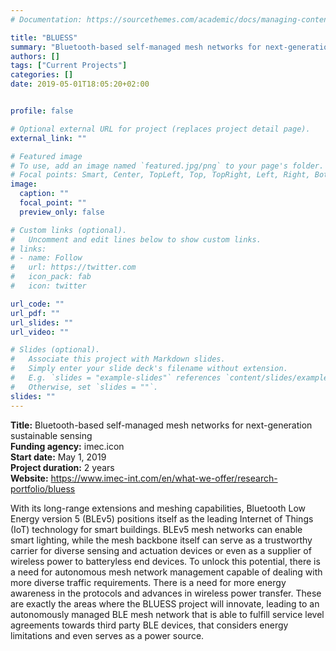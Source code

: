 ```yaml
---
# Documentation: https://sourcethemes.com/academic/docs/managing-content/

title: "BLUESS"
summary: "Bluetooth-based self-managed mesh networks for next-generation sustainable sensing (imec.icon, 2019-2021)"
authors: []
tags: ["Current Projects"]
categories: []
date: 2019-05-01T18:05:20+02:00


profile: false

# Optional external URL for project (replaces project detail page).
external_link: ""

# Featured image
# To use, add an image named `featured.jpg/png` to your page's folder.
# Focal points: Smart, Center, TopLeft, Top, TopRight, Left, Right, BottomLeft, Bottom, BottomRight.
image:
  caption: ""
  focal_point: ""
  preview_only: false

# Custom links (optional).
#   Uncomment and edit lines below to show custom links.
# links:
# - name: Follow
#   url: https://twitter.com
#   icon_pack: fab
#   icon: twitter

url_code: ""
url_pdf: ""
url_slides: ""
url_video: ""

# Slides (optional).
#   Associate this project with Markdown slides.
#   Simply enter your slide deck's filename without extension.
#   E.g. `slides = "example-slides"` references `content/slides/example-slides.md`.
#   Otherwise, set `slides = ""`.
slides: ""
---
```


**Title:** Bluetooth-based self-managed mesh networks for next-generation sustainable sensing\
**Funding agency:** imec.icon\
**Start date:** May 1, 2019\
**Project duration:** 2 years\
**Website:** <https://www.imec-int.com/en/what-we-offer/research-portfolio/bluess>

With its long-range extensions and meshing capabilities, Bluetooth Low Energy version 5 (BLEv5) positions itself as the leading Internet of Things (IoT) technology for smart buildings. BLEv5 mesh networks can enable smart lighting, while the mesh backbone itself can serve as a trustworthy carrier for diverse sensing and actuation devices or even as a supplier of wireless power to batteryless end devices. To unlock this potential, there is a need for autonomous mesh network management capable of dealing with more diverse traffic requirements. There is a need for more energy awareness in the protocols and advances in wireless power transfer. These are exactly the areas where the BLUESS project will innovate, leading to an autonomously managed BLE mesh network that is able to fulfill service level agreements towards third party BLE devices, that considers energy limitations and even serves as a power source.

